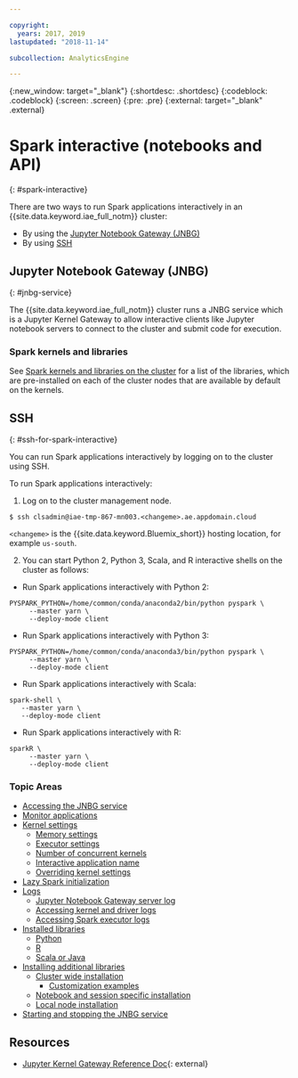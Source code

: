 ```yaml
---

copyright:
  years: 2017, 2019
lastupdated: "2018-11-14"

subcollection: AnalyticsEngine

---
```


<!-- Attribute definitions -->
{:new_window: target="_blank"}
{:shortdesc: .shortdesc}
{:codeblock: .codeblock}
{:screen: .screen}
{:pre: .pre}
{:external: target="_blank" .external}

# Spark interactive (notebooks and API)
{: #spark-interactive}

There are two ways to run Spark applications interactively in an {{site.data.keyword.iae_full_notm}} cluster:

* By using the [Jupyter Notebook Gateway (JNBG)](#jnbg-service)
* By using [SSH](#ssh-for-spark-interactive)

## Jupyter Notebook Gateway (JNBG)
{: #jnbg-service}

The {{site.data.keyword.iae_full_notm}} cluster runs a JNBG service which is a Jupyter Kernel Gateway to allow interactive clients like Jupyter notebook servers to connect to the cluster and submit code for execution.

### Spark kernels and libraries

See [Spark kernels and libraries on the cluster](/docs/AnalyticsEngine?topic=AnalyticsEngine-installed-libs) for a list of the libraries, which are pre-installed on each of the cluster nodes that are available by default on the kernels.

## SSH
{: #ssh-for-spark-interactive}

You can run Spark applications interactively by logging on to the cluster using SSH.

To run Spark applications interactively:

1. Log on to the cluster management node.
```
$ ssh clsadmin@iae-tmp-867-mn003.<changeme>.ae.appdomain.cloud
```

  `<changeme>` is the {{site.data.keyword.Bluemix_short}} hosting location, for example `us-south`.

2. You can start Python 2, Python 3, Scala, and R interactive shells on the cluster as follows:

  * Run Spark applications interactively with Python 2:
```
PYSPARK_PYTHON=/home/common/conda/anaconda2/bin/python pyspark \
     --master yarn \
     --deploy-mode client
 ```
 * Run Spark applications interactively with Python 3:
```
PYSPARK_PYTHON=/home/common/conda/anaconda3/bin/python pyspark \
     --master yarn \
     --deploy-mode client
 ```
 * Run Spark applications interactively with Scala:
 ```
 spark-shell \
    --master yarn \
    --deploy-mode client
  ```

  * Run Spark applications interactively with R:
```
sparkR \
     --master yarn \
     --deploy-mode client
```

### Topic Areas
* [Accessing the JNBG service](/docs/AnalyticsEngine?topic=AnalyticsEngine-access-JNBG)
* [Monitor applications](/docs/AnalyticsEngine?topic=AnalyticsEngine-monitoring-apps)
* [Kernel settings](/docs/AnalyticsEngine?topic=AnalyticsEngine-kernel-settings)
  * [Memory settings](/docs/AnalyticsEngine?topic=AnalyticsEngine-kernel-settings#memory-settings-for-kernels)
  * [Executor settings](/docs/AnalyticsEngine?topic=AnalyticsEngine-kernel-settings#executor-settings-for-kernel-applications)
  * [Number of concurrent kernels](/docs/AnalyticsEngine?topic=AnalyticsEngine-kernel-settings#number-of-concurrent-kernels)
  * [Interactive application name](/docs/AnalyticsEngine?topic=AnalyticsEngine-kernel-settings#interactive-application-name)
  * [Overriding kernel settings](/docs/AnalyticsEngine?topic=AnalyticsEngine-kernel-settings#overriding-kernel-settings)
* [Lazy Spark initialization](/docs/AnalyticsEngine?topic=AnalyticsEngine-lazy-spark-ini)
* [Logs](/docs/AnalyticsEngine?topic=AnalyticsEngine-JKG-logs)
  * [Jupyter Notebook Gateway server log](/docs/AnalyticsEngine?topic=AnalyticsEngine-JKG-logs#accessing-jupyter-kernel-gateway-logs)
  * [Accessing kernel and driver logs](/docs/AnalyticsEngine?topic=AnalyticsEngine-JKG-logs#accessing-kernel-or-driver-logs)
  * [Accessing Spark executor logs](/docs/AnalyticsEngine?topic=AnalyticsEngine-JKG-logs#accessing-spark-executor-logs)
* [Installed libraries](/docs/AnalyticsEngine?topic=AnalyticsEngine-installed-libs)
  * [Python](/docs/AnalyticsEngine?topic=AnalyticsEngine-installed-libs#python)
  * [R](/docs/AnalyticsEngine?topic=AnalyticsEngine-installed-libs#r)
  * [Scala or Java](/docs/AnalyticsEngine?topic=AnalyticsEngine-installed-libs#scala-or-java)
* [Installing additional libraries](/docs/AnalyticsEngine?topic=AnalyticsEngine-install-additional-libs)
  * [Cluster wide installation](/docs/AnalyticsEngine?topic=AnalyticsEngine-install-additional-libs#cluster-wide-installation)
    * [Customization examples](/docs/AnalyticsEngine?topic=AnalyticsEngine-cust-examples)
  * [Notebook and session specific installation](/docs/AnalyticsEngine?topic=AnalyticsEngine-install-additional-libs#notebook-or-interactive-session-specific-installations)
  * [Local node installation](/docs/AnalyticsEngine?topic=AnalyticsEngine-install-additional-libs#local-node-installation)
* [Starting and stopping the JNBG service](/docs/AnalyticsEngine?topic=AnalyticsEngine-start-stop-JNBG)


## Resources
* [Jupyter Kernel Gateway Reference Doc](https://jupyter-kernel-gateway.readthedocs.io/en/latest/){: external}
